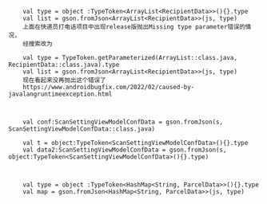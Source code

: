
        val type = object :TypeToken<ArrayList<RecipientData>>(){}.type  
        val list = gson.fromJson<ArrayList<RecipientData>>(js, type)    
        上面在快递员打电话项目中出现release版抛出Missing type parameter错误的情况，
        经搜索改为  
        
        val type = TypeToken.getParameterized(ArrayList::class.java, RecipientData::class.java).type  
        val list = gson.fromJson<ArrayList<RecipientData>>(js, type)  
        现在看起来没再抛出这个错误了  
        https://www.androidbugfix.com/2022/02/caused-by-javalangruntimeexception.html  



        val conf:ScanSettingViewModelConfData = gson.fromJson(s, ScanSettingViewModelConfData::class.java)
        
        val t = object:TypeToken<ScanSettingViewModelConfData>(){}.type
        val data2:ScanSettingViewModelConfData = gson.fromJson(s, object:TypeToken<ScanSettingViewModelConfData>(){}.type)



        val type = object :TypeToken<HashMap<String, ParcelData>>(){}.type
        val map = gson.fromJson<HashMap<String, ParcelData>>(js, type)